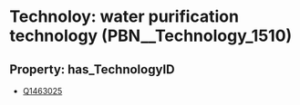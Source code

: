 # Technoloy: __water purification technology__ (PBN__Technology_1510)

## Property: has_TechnologyID

* [Q1463025](Q1463025)

